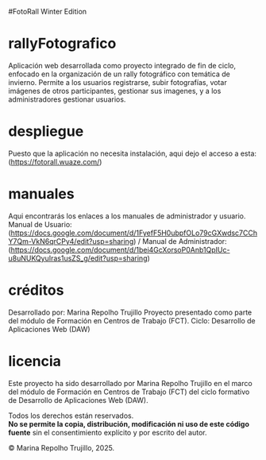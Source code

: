 #FotoRall Winter Edition
# rallyFotografico
Aplicación web desarrollada como proyecto integrado de fin de ciclo, enfocado en la organización de un rally fotográfico con temática de invierno. Permite a los usuarios registrarse, subir fotografías, votar imágenes de otros participantes, gestionar sus imagenes, y a los administradores gestionar usuarios.

# despliegue
Puesto que la aplicación no necesita instalación, aqui dejo el acceso a esta:
(https://fotorall.wuaze.com/)

# manuales
Aqui encontrarás los enlaces a los manuales de administrador y usuario. Manual de Usuario: (https://docs.google.com/document/d/1FyefF5H0ubpfOLo79cGXwdsc7CChY7Qm-VkN6qrCPy4/edit?usp=sharing) / Manual de Administrador: (https://docs.google.com/document/d/1bei4GcXorsoP0Anb1QpIUc-u8uNUKQyuIras1usZS_g/edit?usp=sharing)

# créditos
Desarrollado por: Marina Repolho Trujillo
Proyecto presentado como parte del módulo de Formación en Centros de Trabajo (FCT).
Ciclo: Desarrollo de Aplicaciones Web (DAW)

# licencia
Este proyecto ha sido desarrollado por Marina Repolho Trujillo en el marco del módulo de Formación en Centros de Trabajo (FCT) del ciclo formativo de Desarrollo de Aplicaciones Web (DAW).

Todos los derechos están reservados.  
**No se permite la copia, distribución, modificación ni uso de este código fuente** sin el consentimiento explícito y por escrito del autor.

© Marina Repolho Trujillo, 2025.
